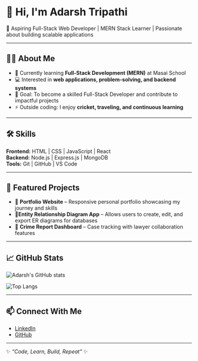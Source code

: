 # 👋 Hi, I'm Adarsh Tripathi  

🚀 Aspiring Full-Stack Web Developer | MERN Stack Learner | Passionate about building scalable applications  

---

## 🧑‍💻 About Me  
- 🌱 Currently learning **Full-Stack Development (MERN)** at Masai School  
- 💻 Interested in **web applications, problem-solving, and backend systems**  
- 🎯 Goal: To become a skilled Full-Stack Developer and contribute to impactful projects  
- ⚡ Outside coding: I enjoy **cricket, traveling, and continuous learning**  

---

## 🛠️ Skills  

**Frontend:** HTML | CSS | JavaScript | React  
**Backend:** Node.js | Express.js | MongoDB  
**Tools:** Git | GitHub | VS Code  

---

## 📌 Featured Projects  
- 🔹 **Portfolio Website** – Responsive personal portfolio showcasing my journey and skills  
-  🔹**Entity Relationship Diagram App** – Allows users to create, edit, and export ER diagrams for databases
- 🔹 **Crime Report Dashboard** – Case tracking with lawyer collaboration features  

---

## 📈 GitHub Stats  

![Adarsh's GitHub stats](https://github-readme-stats.vercel.app/api?username=Adarsh-tripathi&show_icons=true&theme=default)  

![Top Langs](https://github-readme-stats.vercel.app/api/top-langs/?username=Adarsh-tripathi&layout=compact&theme=default)  

---

## 📫 Connect With Me  
- [LinkedIn](https://www.linkedin.com/in/adarsh-tripathi)  
- [GitHub](https://github.com/Adarsh-tripathi)  

---

✨ *“Code, Learn, Build, Repeat”* ✨  
